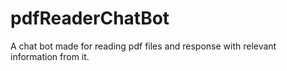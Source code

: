 # pdfReaderChatBot
A chat bot made for reading pdf files and response with relevant information from it.
